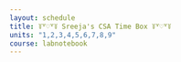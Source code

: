 ```yaml
---
layout: schedule
title: ꒦꒷♡꒷꒦ Sreeja's CSA Time Box ꒦꒷♡꒷꒦
units: "1,2,3,4,5,6,7,8,9"
course: labnotebook
---
```

